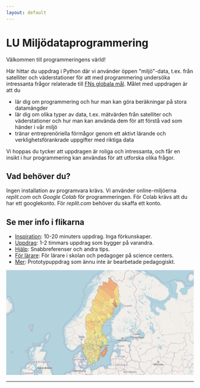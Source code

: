 ```yaml
---
layout: default
---
```


# LU Miljödataprogrammering

Välkommen till programmeringens värld!

Här hittar du uppdrag i Python där vi använder öppen "miljö"-data, t.ex. från satelliter och väderstationer för att med programmering undersöka intressanta frågor relaterade till [FNs globala mål](https://www.globalgoals.org). Målet med uppdragen är att du

* lär dig om programmering och hur man kan göra beräkningar på stora datamängder
* lär dig om olika typer av data, t.ex. mätvärden från satelliter och väderstationer och hur man kan använda dem för att förstå vad som händer i vår miljö
* tränar entreprenöriella förmågor genom ett aktivt lärande och verklighetsförankrade uppgifter med riktiga data

Vi hoppas du tycker att uppdragen är roliga och intressanta, och får en insikt i hur programmering kan användas för att utforska olika frågor.

## Vad behöver du?

Ingen installation av programvara krävs. Vi använder online-miljöerna *replit.com* och *Google Colab* för programmeringen. För Colab krävs att du har ett googlekonto. För *replit.com* behöver du skaffa ett konto.

## Se mer info i flikarna

* [Inspiration](exercises/inspiration.md): 10-20 minuters uppdrag. Inga förkunskaper.
* [Uppdrag](exercises/README.md): 1-2 timmars uppdrag som bygger på varandra.
* [Hjälp](exercises/help.md): Snabbreferenser och andra tips.
* [För lärare](exercises/handledning.md): För lärare i skolan och pedagoger på science centers.
* [Mer](exercises/more.md): Prototypuppdrag som ännu inte är bearbetade pedagogiskt.


![Karta över Sverige där utsläppen visas i olika färger av orange](/assets/images/intro_picture.png "Bild från uppdraget utsläppskartan")

---





